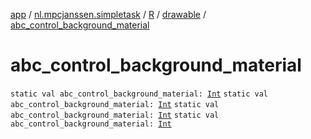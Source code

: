 [app](../../../index.md) / [nl.mpcjanssen.simpletask](../../index.md) / [R](../index.md) / [drawable](index.md) / [abc_control_background_material](.)

# abc_control_background_material

`static val abc_control_background_material: `[`Int`](https://kotlinlang.org/api/latest/jvm/stdlib/kotlin/-int/index.html)
`static val abc_control_background_material: `[`Int`](https://kotlinlang.org/api/latest/jvm/stdlib/kotlin/-int/index.html)
`static val abc_control_background_material: `[`Int`](https://kotlinlang.org/api/latest/jvm/stdlib/kotlin/-int/index.html)
`static val abc_control_background_material: `[`Int`](https://kotlinlang.org/api/latest/jvm/stdlib/kotlin/-int/index.html)